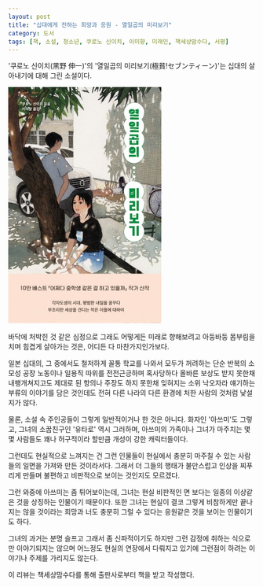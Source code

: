 ```yaml
---
layout: post
title: "십대에게 전하는 희망과 응원 - 열일곱의 미리보기"
category: 도서
tags: [책, 소설, 청소년, 쿠로노 신이치, 이미향, 미래인, 책세상맘수다, 서평]
---
```


'쿠로노 신이치(黑野 伸一)'의
'열일곱의 미리보기(極貧!セブンティーン)'는
십대의 살아내기에 대해 그린 소설이다.

![표지](/images/book/gokuhin-seventeen-book.jpg)

바닥에 처박힌 것 같은 심정으로
그래도 어떻게든 미래로 향해보려고 아둥바둥 몸부림을 치며 힘겹게 살아가는 것은,
어디든 다 마찬가지인가보다.

일본 십대의, 그 중에서도 철저하게 꼴통 학교를 나와서
모두가 꺼려하는 단순 반복의 소모성 공장 노동이나 일용직 따위를 전전근긍하며 혹사당하다
올바른 보상도 받지 못한채 내팽개쳐지고도
제대로 된 항의나 주장도 하지 못한채 잊혀지는
소위 낙오자라 얘기하는 부류의 이야기를 담은 것인데도
전혀 다른 나라의 다른 환경에 처한 사람의 것처럼 낯설지가 않다.

물론, 소설 속 주인공들이 그렇게 일반적이거나 한 것은 아니다.
화자인 '아쓰미'도 그렇고, 그녀의 소꿉친구인 '유타로' 역시 그러하며,
아쓰미의 가족이나 그녀가 마주치는 몇몇 사람들도
꽤나 허구적이라 할만큼 개성이 강한 캐릭터들이다.

그런데도 현실적으로 느껴지는 건
그런 인물들이 현실에서 충분히 마주칠 수 있는 사람들의 일면을 가져와 만든 것이라서다.
그래서 더 그들의 행태가 불만스럽고 인상을 찌푸리게 만들며
불편하고 비판적으로 보이는 것인지도 모르겠다.

그런 와중에 아쓰미는 좀 튀어보이는데,
그녀는 현실 비판적인 면 보다는 일종의 이상같은 것을 상징하는 인물이기 때문이다.
또한 그녀는 현실이 결코 그렇게 비참하게만 끝나지는 않을 것이라는 희망과
너도 충분히 그럴 수 있다는 응원같은 것을 보이는 인물이기도 하다.

그녀의 과거는 분명 슬프고 그래서 좀 신파적이기도 하지만
그런 감정에 취하는 식으로만 이야기되지는 않으며
어느정도 현실의 연장에서 다뤄지고 있기에
그런점이 하려는 이야기나 주제를 가리지도 않는다.



<div class="im im-info">
이 리뷰는 책세상맘수다를 통해 출판사로부터 책을 받고 작성했다.
</div>

